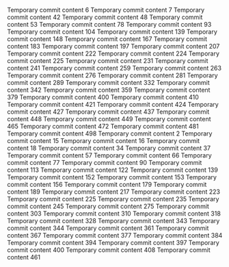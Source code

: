 Temporary commit content 6
Temporary commit content 7
Temporary commit content 42
Temporary commit content 48
Temporary commit content 53
Temporary commit content 78
Temporary commit content 93
Temporary commit content 104
Temporary commit content 139
Temporary commit content 148
Temporary commit content 167
Temporary commit content 183
Temporary commit content 197
Temporary commit content 207
Temporary commit content 222
Temporary commit content 224
Temporary commit content 225
Temporary commit content 231
Temporary commit content 241
Temporary commit content 259
Temporary commit content 263
Temporary commit content 276
Temporary commit content 281
Temporary commit content 289
Temporary commit content 332
Temporary commit content 342
Temporary commit content 359
Temporary commit content 379
Temporary commit content 400
Temporary commit content 410
Temporary commit content 421
Temporary commit content 424
Temporary commit content 427
Temporary commit content 437
Temporary commit content 448
Temporary commit content 449
Temporary commit content 465
Temporary commit content 472
Temporary commit content 481
Temporary commit content 498
Temporary commit content 2
Temporary commit content 15
Temporary commit content 16
Temporary commit content 18
Temporary commit content 34
Temporary commit content 37
Temporary commit content 57
Temporary commit content 66
Temporary commit content 77
Temporary commit content 90
Temporary commit content 113
Temporary commit content 122
Temporary commit content 139
Temporary commit content 152
Temporary commit content 153
Temporary commit content 156
Temporary commit content 179
Temporary commit content 189
Temporary commit content 217
Temporary commit content 223
Temporary commit content 225
Temporary commit content 235
Temporary commit content 245
Temporary commit content 275
Temporary commit content 303
Temporary commit content 310
Temporary commit content 318
Temporary commit content 328
Temporary commit content 343
Temporary commit content 344
Temporary commit content 361
Temporary commit content 367
Temporary commit content 377
Temporary commit content 384
Temporary commit content 394
Temporary commit content 397
Temporary commit content 400
Temporary commit content 408
Temporary commit content 461
